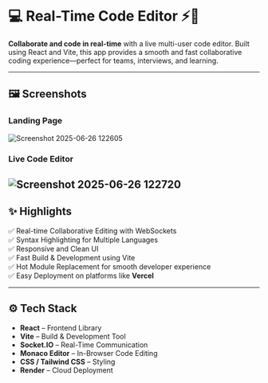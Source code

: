 # 💻 Real-Time Code Editor ⚡🧠

**Collaborate and code in real-time** with a live multi-user code editor. Built using React and Vite, this app provides a smooth and fast collaborative coding experience—perfect for teams, interviews, and learning.

---

## 🖼️ Screenshots

### Landing Page  
![Screenshot 2025-06-26 122605](https://github.com/user-attachments/assets/2d8192a7-717a-431e-95f7-311a70050613)
### Live Code Editor  
![Screenshot 2025-06-26 122720](https://github.com/user-attachments/assets/aaa8ecf1-afc1-48a3-af24-7cfe17d43c55)
---

## ✨ Highlights

✅ Real-time Collaborative Editing with WebSockets  
✅ Syntax Highlighting for Multiple Languages  
✅ Responsive and Clean UI  
✅ Fast Build & Development using Vite  
✅ Hot Module Replacement for smooth developer experience  
✅ Easy Deployment on platforms like **Vercel**

---

## ⚙️ Tech Stack

- **React** – Frontend Library  
- **Vite** – Build & Development Tool  
- **Socket.IO** – Real-Time Communication  
- **Monaco Editor** – In-Browser Code Editing  
- **CSS / Tailwind CSS** – Styling  
- **Render** – Cloud Deployment








